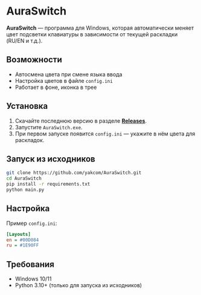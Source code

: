 # AuraSwitch

**AuraSwitch** — программа для Windows, которая автоматически меняет цвет подсветки клавиатуры в зависимости от текущей раскладки (RU/EN и т.д.).

## Возможности
- Автосмена цвета при смене языка ввода  
- Настройка цветов в файле `config.ini`  
- Работает в фоне, иконка в трее  

## Установка
1. Скачайте последнюю версию в разделе **[Releases](https://github.com/yakcom/AuraSwitch/releases)**.  
2. Запустите `AuraSwitch.exe`.  
3. При первом запуске появится `config.ini` — укажите в нём цвета для раскладок.  

## Запуск из исходников
```bash
git clone https://github.com/yakcom/AuraSwitch.git
cd AuraSwitch
pip install -r requirements.txt
python main.py
```

## Настройка
Пример `config.ini`:
```ini
[Layouts]
en = #00D084
ru = #1E90FF
```

## Требования
- Windows 10/11  
- Python 3.10+ (только для запуска из исходников)  
